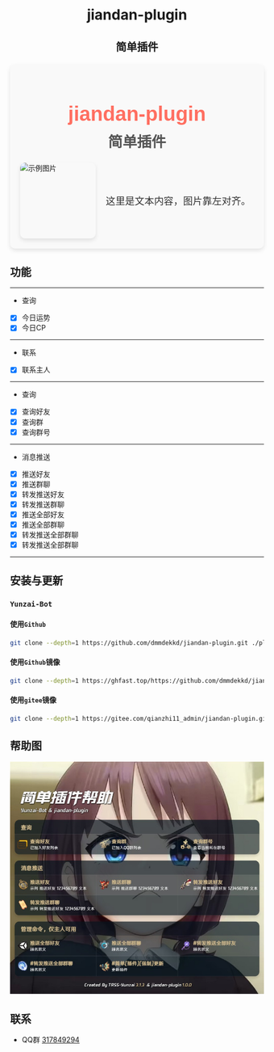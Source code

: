 
# <div align="center">jiandan-plugin</div>
## <p align="center">简单插件</p>


<div style="font-family: Arial, sans-serif; background-color: #f9f9f9; padding: 20px; border-radius: 10px; box-shadow: 0 4px 8px rgba(0, 0, 0, 0.1);">
    <div align="center">
        <h1 style="font-size: 2.5rem; color: #ff6f61; margin-bottom: 10px;">jiandan-plugin</h1>
        <h2 style="font-size: 1.8rem; color: #555; margin-top: 0;">简单插件</h2>
    </div>
    <div style="display: flex; align-items: center; margin-top: 20px;">
        <img src="https://via.placeholder.com/150" alt="示例图片" style="width: 150px; height: 150px; border-radius: 10px; margin-right: 20px; box-shadow: 0 4px 8px rgba(0, 0, 0, 0.1);">
        <p style="font-size: 1.2rem; color: #333; margin: 0;">这里是文本内容，图片靠左对齐。</p>
    </div>
</div>


## 功能

---

- 查询

- [x] 今日运势
- [x] 今日CP

---

- 联系

- [x] 联系主人
---

- 查询

- [x] 查询好友
- [x] 查询群
- [x] 查询群号

---

- 消息推送

- [x] 推送好友
- [x] 推送群聊
- [x] 转发推送好友
- [x] 转发推送群聊
- [x] 推送全部好友
- [x] 推送全部群聊
- [x] 转发推送全部群聊
- [x] 转发推送全部群聊

---

## 安装与更新

### `Yunzai-Bot`

#### 使用`Github`

```bash
git clone --depth=1 https://github.com/dmmdekkd/jiandan-plugin.git ./plugins/jiandan-plugin
```

#### 使用`Github`镜像

```bash
git clone --depth=1 https://ghfast.top/https://github.com/dmmdekkd/jiandan-plugin.git ./plugins/jiandan-plugin
```
#### 使用`gitee`镜像

```bash
git clone --depth=1 https://gitee.com/qianzhi11_admin/jiandan-plugin.git ./plugins/jiandan-plugin
```

## 帮助图

![帮助图](./resources/help/help.jpg)

## 联系

- QQ群  [317849294](http://qm.qq.com/cgi-bin/qm/qr?_wv=1027&k=fhfLfMY0RjF8DyYJdVcHHtvxkzOODTM4&authKey=cFK9hixEIU57AacxLhwnU9%2F6%2Fr26dumlxVO4%2FjHEGRjWWRV6s%2FSwulVtuDkEGHzI&noverify=0&group_code=317849294)